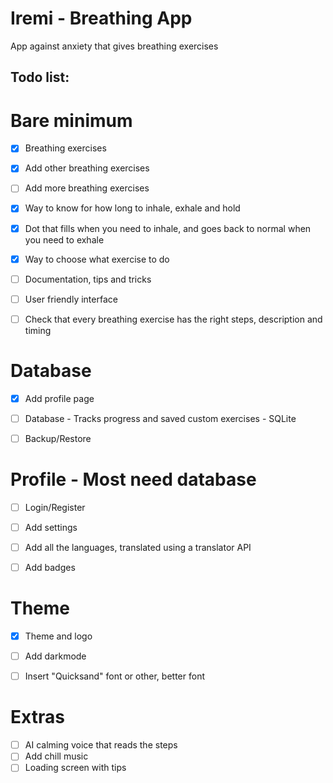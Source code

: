 # Iremi - Breathing App
App against anxiety that gives breathing exercises

## Todo list:

# Bare minimum
- [x] Breathing exercises
- [x] Add other breathing exercises
- [ ] Add more breathing exercises
- [x] Way to know for how long to inhale, exhale and hold
- [x] Dot that fills when you need to inhale, and goes back to normal when you need to exhale
- [x] Way to choose what exercise to do
- [ ] Documentation, tips and tricks
- [ ] User friendly interface
- [ ] Check that every breathing exercise has the right steps, description and timing


# Database
- [x] Add profile page
- [ ] Database - Tracks progress and saved custom exercises - SQLite
- [ ] Backup/Restore


# Profile - Most need database
- [ ] Login/Register
- [ ] Add settings
- [ ] Add all the languages, translated using a translator API
- [ ] Add badges


# Theme
- [x] Theme and logo
- [ ] Add darkmode
- [ ] Insert "Quicksand" font or other, better font


# Extras
- [ ] AI calming voice that reads the steps
- [ ] Add chill music
- [ ] Loading screen with tips

